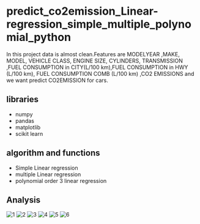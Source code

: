 # predict_co2emission_Linear-regression_simple_multiple_polynomial_python
In this project data is almost clean.Features are   MODELYEAR ,MAKE, MODEL, VEHICLE CLASS, ENGINE SIZE, CYLINDERS, TRANSMISSION ,FUEL CONSUMPTION in CITY(L/100 km),FUEL CONSUMPTION in HWY (L/100 km), FUEL CONSUMPTION COMB (L/100 km) ,CO2 EMISSIONS and we want predict CO2EMISSION for cars.
## libraries
- numpy
- pandas
- matplotlib
- scikit learn
## algorithm and functions
- Simple Linear regression
- multiple Linear regression
- polynomial order 3 linear regression
## Analysis
![1](https://user-images.githubusercontent.com/56628918/87323327-ecc93c00-c52e-11ea-9252-53ae9877c621.png)
![2](https://user-images.githubusercontent.com/56628918/87323433-09657400-c52f-11ea-9dc9-cdf52217a162.png)
![3](https://user-images.githubusercontent.com/56628918/87323459-15e9cc80-c52f-11ea-9083-0c818e6f762a.png)
![4](https://user-images.githubusercontent.com/56628918/87323488-21d58e80-c52f-11ea-9c34-bfc51722728d.png)
![5](https://user-images.githubusercontent.com/56628918/87323535-33b73180-c52f-11ea-8d8f-33ee13b2c167.png)
![6](https://user-images.githubusercontent.com/56628918/87323568-3d409980-c52f-11ea-8f41-2c2261529157.png)
